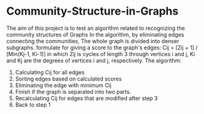 # Community-Structure-in-Graphs
The aim of this project is to test an algorithm related to recognizing the community structures of Graphs
In the algorithm, by eliminating edges connecting the communities, The whole graph is divided into denser subgraphs.
formulate for giving a score to the graph's edges:
Cij = [Zij + 1] / [Min(Kj-1, Ki-1)]
in which Zij is cycles of length 3 through vertices i and j, 
Ki and Kj are the degrees of vertices i and j, respectively.
The algorithm:
1. Calculating Cij for all edges
2. Sorting edges based on calculated scores
3. Eliminating the edge with minimum Cij
4. Finish if the graph is separated into two parts.
5. Recalculating Cij for edges that are modified after step 3
6. Back to step 1

